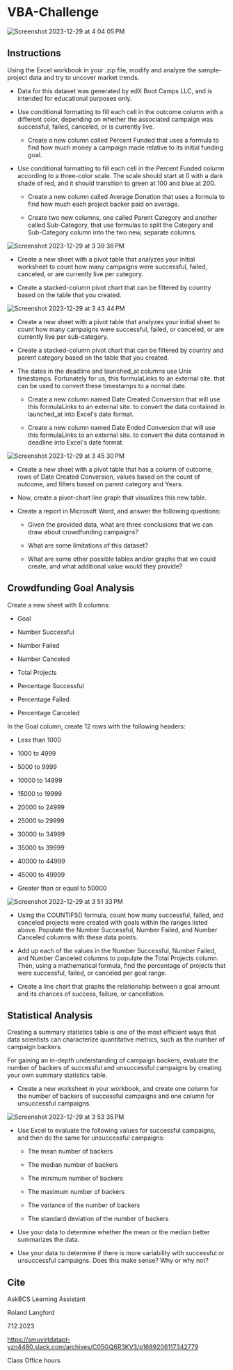 # VBA-Challenge
![Screenshot 2023-12-29 at 4 04 05 PM](https://github.com/cbake105/VBA_Stock_Market_Analysis/assets/133677209/62b75342-bf71-4fc9-b2f9-c7f8727c1929)

## Instructions
Using the Excel workbook in your .zip file, modify and analyze the sample-project data and try to uncover market trends.

- Data for this dataset was generated by edX Boot Camps LLC, and is intended for educational purposes only.

- Use conditional formatting to fill each cell in the outcome column with a different color, depending on whether the associated campaign was successful, failed, canceled, or is currently live.

  - Create a new column called Percent Funded that uses a formula to find how much money a campaign made relative to its initial funding goal.

- Use conditional formatting to fill each cell in the Percent Funded column according to a three-color scale. The scale should start at 0 with a dark shade of red, and it should transition to green at 100 and blue at 200.

  - Create a new column called Average Donation that uses a formula to find how much each project backer paid on average.

  - Create two new columns, one called Parent Category and another called Sub-Category, that use formulas to split the Category and Sub-Category column into the two new, separate columns.

![Screenshot 2023-12-29 at 3 39 36 PM](https://github.com/cbake105/VBA_Stock_Market_Analysis/assets/133677209/84d9f8c3-8bab-49f7-b689-9d49ddc6316b)
 
  - Create a new sheet with a pivot table that analyzes your initial worksheet to count how many campaigns were successful, failed, canceled, or are currently live per category.

- Create a stacked-column pivot chart that can be filtered by country based on the table that you created.

![Screenshot 2023-12-29 at 3 43 44 PM](https://github.com/cbake105/VBA_Stock_Market_Analysis/assets/133677209/61faa48c-3880-4b5d-bc48-a5c5b6117e9a)

- Create a new sheet with a pivot table that analyzes your initial sheet to count how many campaigns were successful, failed, or canceled, or are currently live per sub-category.

- Create a stacked-column pivot chart that can be filtered by country and parent category based on the table that you created.

- The dates in the deadline and launched_at columns use Unix timestamps. Fortunately for us, this formulaLinks to an external site. that can be used to convert these timestamps to a normal date.

  - Create a new column named Date Created Conversion that will use this formulaLinks to an external site. to convert the data contained in launched_at into Excel's date format.

  - Create a new column named Date Ended Conversion that will use this formulaLinks to an external site. to convert the data contained in deadline into Excel's date format.

![Screenshot 2023-12-29 at 3 45 30 PM](https://github.com/cbake105/VBA_Stock_Market_Analysis/assets/133677209/1b56aa96-fac2-406f-b5d0-06b62c742db1)

  - Create a new sheet with a pivot table that has a column of outcome, rows of Date Created Conversion, values based on the count of outcome, and filters based on parent category and Years.

  - Now, create a pivot-chart line graph that visualizes this new table.

- Create a report in Microsoft Word, and answer the following questions:

  - Given the provided data, what are three conclusions that we can draw about crowdfunding campaigns?

  - What are some limitations of this dataset?

  - What are some other possible tables and/or graphs that we could create, and what additional value would they provide?

## Crowdfunding Goal Analysis
Create a new sheet with 8 columns:

- Goal

- Number Successful

- Number Failed

- Number Canceled

- Total Projects

- Percentage Successful

- Percentage Failed

- Percentage Canceled

In the Goal column, create 12 rows with the following headers:

- Less than 1000

- 1000 to 4999

- 5000 to 9999

- 10000 to 14999

- 15000 to 19999

- 20000 to 24999

- 25000 to 29999

- 30000 to 34999

- 35000 to 39999

- 40000 to 44999

- 45000 to 49999

- Greater than or equal to 50000

![Screenshot 2023-12-29 at 3 51 33 PM](https://github.com/cbake105/VBA_Stock_Market_Analysis/assets/133677209/dffe7541-a8f7-4c1e-81a5-9d515d4c5268)

- Using the COUNTIFS() formula, count how many successful, failed, and canceled projects were created with goals within the ranges listed above. Populate the Number Successful, Number Failed, and Number Canceled columns with these data points.

- Add up each of the values in the Number Successful, Number Failed, and Number Canceled columns to populate the Total Projects column. Then, using a mathematical formula, find the percentage of projects that were successful, failed, or canceled per goal range.

- Create a line chart that graphs the relationship between a goal amount and its chances of success, failure, or cancellation.

## Statistical Analysis
Creating a summary statistics table is one of the most efficient ways that data scientists can characterize quantitative metrics, such as the number of campaign backers.

For gaining an in-depth understanding of campaign backers, evaluate the number of backers of successful and unsuccessful campaigns by creating your own summary statistics table.

- Create a new worksheet in your workbook, and create one column for the number of backers of successful campaigns and one column for unsuccessful campaigns.

![Screenshot 2023-12-29 at 3 53 35 PM](https://github.com/cbake105/VBA_Stock_Market_Analysis/assets/133677209/ab2c7757-f327-4954-b0ac-184b99d7d38d)

- Use Excel to evaluate the following values for successful campaigns, and then do the same for unsuccessful campaigns:

  - The mean number of backers

  - The median number of backers

  - The minimum number of backers

  - The maximum number of backers

  - The variance of the number of backers

  - The standard deviation of the number of backers

- Use your data to determine whether the mean or the median better summarizes the data.

- Use your data to determine if there is more variability with successful or unsuccessful campaigns. Does this make sense? Why or why not?

## Cite 
  AskBCS Learning Assistant
  
  Roland Langford
  
  7.12.2023
  
  https://smuvirtdatapt-yzn4480.slack.com/archives/C05GQ6R3KV3/p1689206117342779

  Class Office hours
